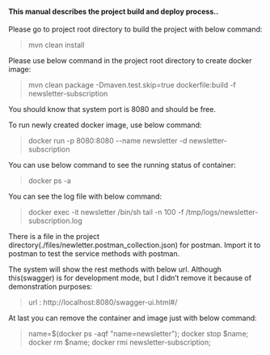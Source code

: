 #### This manual describes the project build and deploy process..

Please go to project root directory to build the project with below command:
>mvn clean install

Please use below command in the project root directory to create docker image:
>mvn clean package -Dmaven.test.skip=true dockerfile:build -f newsletter-subscription

You should know that system port is 8080 and should be free.

To run newly created docker image, use below command:
>docker run  -p 8080:8080 --name newsletter -d newsletter-subscription

You can use below command to see the running status of container:
>docker ps -a

You can see the log file with below command:
>docker exec -it newsletter  /bin/sh
>tail -n 100 -f /tmp/logs/newsletter-subscription.log


There is a file in the project directory(./files/newletter.postman_collection.json) for postman. Import it to postman to test the service methods with postman.

The system will show the rest methods with below url. Although this(swagger) is for development mode, but I didn’t remove it because of demonstration purposes:
>	url : http://localhost:8080/swagger-ui.html#/

At last you can remove the container and image just with below command:
>name=$(docker ps -aqf "name=newsletter"); docker stop $name; docker rm $name; docker rmi newsletter-subscription;
